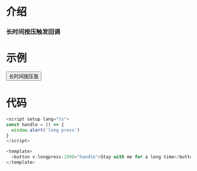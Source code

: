 # 介绍

### 长时间按压触发回调

# 示例

<script setup>
const handle = () => {
  window.alert('long press')
}
</script>

<button v-longpress:1000="handle">长时间按压我</button>

# 代码

```js
<script setup lang="ts">
const handle = () => {
  window.alert('long press')
}
</script>

<template>
  <button v-longpress:1000="handle">Stay with me for a long time</button>
</template>
```
